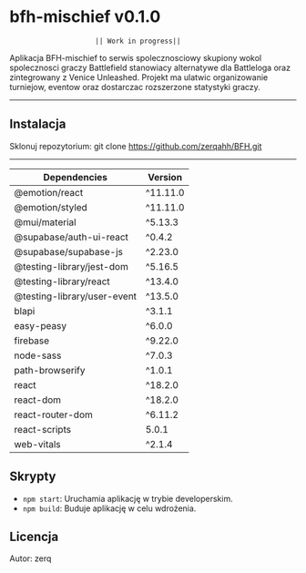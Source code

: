 # bfh-mischief v0.1.0

                         || Work in progress||

Aplikacja BFH-mischief to serwis spolecznosciowy skupiony wokol spolecznosci graczy Battlefield stanowiacy alternatywe dla Battleloga oraz zintegrowany z Venice Unleashed. Projekt ma ulatwic organizowanie turniejow, eventow oraz dostarczac rozszerzone statystyki graczy. 




-------------------------------------------

## Instalacja

Sklonuj repozytorium:
git clone https://github.com/zerqahh/BFH.git

------------------------------

| Dependencies              | Version  |
| ----------------------------- | -------- |
| @emotion/react                | ^11.11.0 |
| @emotion/styled               | ^11.11.0 |
| @mui/material                 | ^5.13.3  |
| @supabase/auth-ui-react      | ^0.4.2   |
| @supabase/supabase-js        | ^2.23.0  |
| @testing-library/jest-dom    | ^5.16.5  |
| @testing-library/react       | ^13.4.0  |
| @testing-library/user-event  | ^13.5.0  |
| blapi                       | ^3.1.1   |
| easy-peasy                 | ^6.0.0   |
| firebase                   | ^9.22.0  |
| node-sass                  | ^7.0.3   |
| path-browserify            | ^1.0.1   |
| react                      | ^18.2.0  |
| react-dom                 | ^18.2.0  |
| react-router-dom          | ^6.11.2  |
| react-scripts             | 5.0.1    |
| web-vitals                | ^2.1.4   |

## Skrypty

- `npm start`: Uruchamia aplikację w trybie developerskim.
- `npm build`: Buduje aplikację w celu wdrożenia.

## Licencja

Autor: zerq
